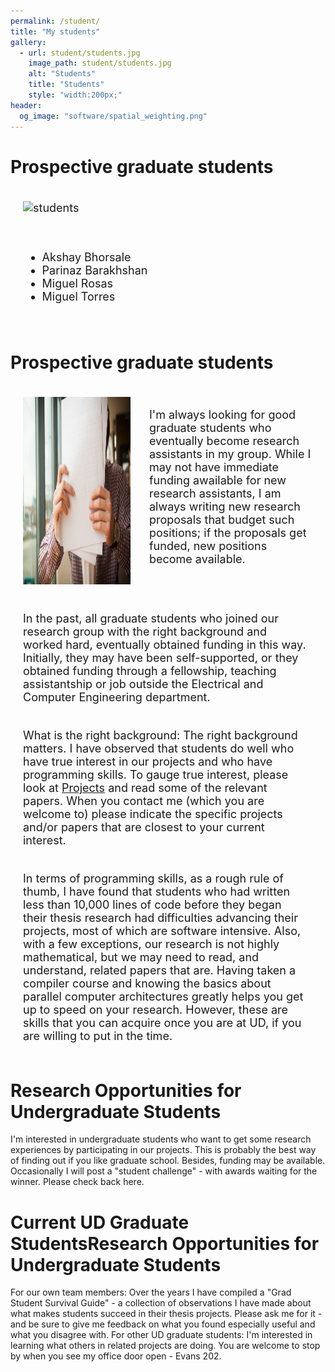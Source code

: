 ```yaml
---
permalink: /student/
title: "My students"
gallery:
  - url: student/students.jpg
    image_path: student/students.jpg
    alt: "Students"
    title: "Students"
    style: "width:200px;"
header:
  og_image: "software/spatial_weighting.png"
---
```

<head>
<style>
.grid-container {
  display: grid;
  column-gap: 10px;
  grid-template-columns: auto auto;
  padding: 10px;
}
.grid-container2 {
  display: grid;
  column-gap: 10px;
  grid-template-columns: auto;
  padding: 10px;
}
.grid-item {
  padding: 10px;
  font-size: 18px;
  text-align: left;
}
</style>
</head>

# Prospective graduate students

<div class="grid-container">
  <div class="grid-item" >
  	 <img  src="../images/student/GroupPhoto.jpg" width="500"  height="500" alt="students">
  </div>
<!--   <div class="grid-item">
  	<p align="left" >
        I'm always looking for good graduate students who eventually become research assistants in my group. While I may not have immediate funding awailable for new research assistants, I am always writing new research proposals that budget such positions; if the proposals get funded, new positions become available. 
      </p>
  
  </div> -->
</div>

<div class="grid-container">
 <div class="grid-item">
<ul>
<li>Akshay Bhorsale</li>
<li>Parinaz Barakhshan</li>
<li>Miguel Rosas</li>
<li>Miguel Torres</li>
</ul>
 </div>
</div>

# Prospective graduate students

<div class="grid-container">
  <div class="grid-item">
  	 <img  src="../images/student/students.jpg" width="300"  height="300" alt="students">
  </div>
  <div class="grid-item">
  	<p align="left" >
        I'm always looking for good graduate students who eventually become research assistants in my group. While I may not have immediate funding awailable for new research assistants, I am always writing new research proposals that budget such positions; if the proposals get funded, new positions become available. 
      </p>
  
  </div>
</div>
<div class="grid-container">
 <div class="grid-item">
In the past, all graduate students who joined our research group with the right background and worked hard, eventually obtained funding in this way. Initially, they may have been self-supported, or they obtained funding through a fellowship, teaching assistantship or job outside the Electrical and Computer Engineering department.
 </div>
</div>

<div class="grid-container">
 <div class="grid-item">
 What is the right background: The right background matters. I have observed that students do well who have true interest in our projects and who have programming skills. To gauge true interest, please look at <a href="https://mike31860.github.io/rudolfEigenmann.github.io/research/">Projects</a>  and read some of the relevant papers. When you contact me (which you are welcome to) please indicate the specific projects and/or papers that are closest to your current interest.
 </div>
</div>

<div class="grid-container">
 <div class="grid-item">
In terms of programming skills, as a rough rule of thumb, I have found that students who had written less than 10,000 lines of code before they began their thesis research had difficulties advancing their projects, most of which are software intensive. Also, with a few exceptions, our research is not highly mathematical, but we may need to read, and understand, related papers that are. Having taken a compiler course and knowing the basics about parallel computer architectures greatly helps you get up to speed on your research. However, these are skills that you can acquire once you are at UD, if you are willing to put in the time.
 </div>
</div>


# Research Opportunities for Undergraduate Students
I'm interested in undergraduate students who want to get some research experiences by participating in our projects. This is probably the best way of finding out if you like graduate school. Besides, funding may be available.
Occasionally I will post a "student challenge" - with awards waiting for the winner. Please check back here.

# Current UD Graduate StudentsResearch Opportunities for Undergraduate Students

For our own team members: Over the years I have compiled a "Grad Student Survival Guide" - a collection of observations I have made about what makes students succeed in their thesis projects. Please ask me for it - and be sure to give me feedback on what you found especially useful and what you disagree with.
For other UD graduate students: I'm interested in learning what others in related projects are doing. You are welcome to stop by when you see my office door open - Evans 202.

